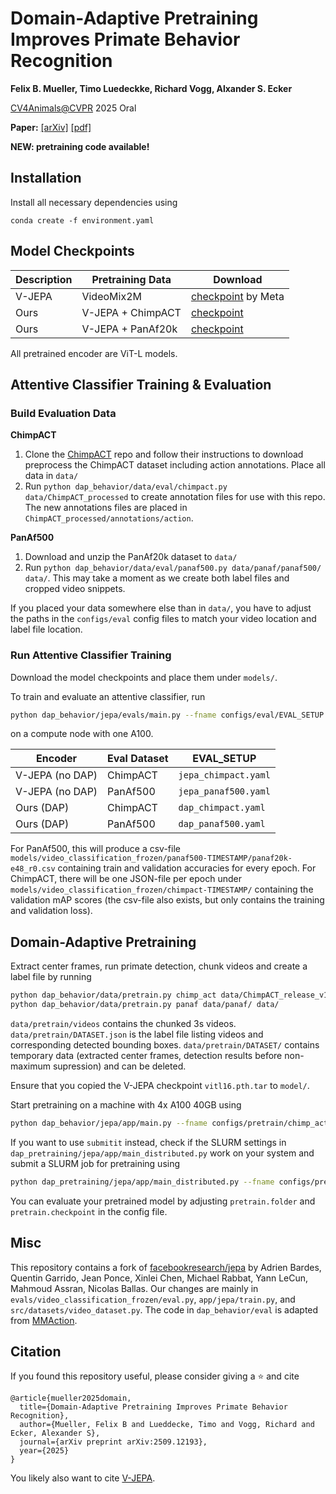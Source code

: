# Domain-Adaptive Pretraining Improves Primate Behavior Recognition

**Felix B. Mueller, Timo Luedeckke, Richard Vogg, Alxander S. Ecker**

[CV4Animals@CVPR](https://www.cv4animals.com/) 2025 Oral 

**Paper:** [[arXiv]](https://arxiv.org/abs/2509.12193) [[pdf]](https://arxiv.org/pdf/2509.12193)

**NEW: pretraining code available!**

## Installation

Install all necessary dependencies using

```
conda create -f environment.yaml
```

## Model Checkpoints

| Description   | Pretraining Data | Download |
| -------- | ------- | ------- |
| V-JEPA | VideoMix2M | [checkpoint](https://dl.fbaipublicfiles.com/jepa/vitl16/vitl16.pth.tar) by Meta
| Ours | V-JEPA + ChimpACT     | [checkpoint](https://owncloud.gwdg.de/index.php/s/l1ayAUXfAg4BPO8)
| Ours    | V-JEPA + PanAf20k    | [checkpoint](https://owncloud.gwdg.de/index.php/s/rDCphhP4ktJBtN7)

All pretrained encoder are ViT-L models.

## Attentive Classifier Training & Evaluation

### Build Evaluation Data

**ChimpACT**

1. Clone the [ChimpACT](https://github.com/ShirleyMaxx/ChimpACT) repo and follow their instructions to download preprocess the ChimpACT dataset including action annotations. Place all data in `data/`
2. Run `python dap_behavior/data/eval/chimpact.py data/ChimpACT_processed` to create annotation files for use with this repo. The new annotations files are placed in `ChimpACT_processed/annotations/action`.

**PanAf500**

1. Download and unzip the PanAf20k dataset to `data/`
2. Run `python dap_behavior/data/eval/panaf500.py data/panaf/panaf500/ data/`. This may take a moment as we create both label files and cropped video snippets.

If you placed your data somewhere else than in `data/`, you have to adjust the paths in the `configs/eval` config files to match your video location and label file location.

### Run Attentive Classifier Training

Download the model checkpoints and place them under `models/`.

To train and evaluate an attentive classifier, run

```bash
python dap_behavior/jepa/evals/main.py --fname configs/eval/EVAL_SETUP
```

on a compute node with one A100. 

| Encoder   | Eval Dataset | EVAL_SETUP |
| -------- | ------- | ------- |
| V-JEPA (no DAP) | ChimpACT | `jepa_chimpact.yaml`
| V-JEPA (no DAP)| PanAf500 | `jepa_panaf500.yaml`
| Ours (DAP)| ChimpACT     | `dap_chimpact.yaml`
| Ours (DAP)   | PanAf500    | `dap_panaf500.yaml`

For PanAf500, this will produce a csv-file `models/video_classification_frozen/panaf500-TIMESTAMP/panaf20k-e48_r0.csv` containing train and validation accuracies for every epoch. For ChimpACT, there will be one JSON-file per epoch under `models/video_classification_frozen/chimpact-TIMESTAMP/` containing the validation mAP scores (the csv-file also exists, but only contains the training and validation loss).

## Domain-Adaptive Pretraining

Extract center frames, run primate detection, chunk videos and create a label file by running

```bash
python dap_behavior/data/pretrain.py chimp_act data/ChimpACT_release_v1 data/
python dap_behavior/data/pretrain.py panaf data/panaf/ data/
```

`data/pretrain/videos` contains the chunked 3s videos. `data/pretrain/DATASET.json` is the label file listing videos and corresponding detected bounding boxes. `data/pretrain/DATASET/` contains temporary data (extracted center frames, detection results before non-maximum supression) and can be deleted.

Ensure that you copied the V-JEPA checkpoint `vitl16.pth.tar` to `model/`.

Start pretraining on a machine with 4x A100 40GB using

```bash
python dap_behavior/jepa/app/main.py --fname configs/pretrain/chimp_act.yaml --devices cuda:0 cuda:1 cuda:2 cuda:3
```

If you want to use `submitit` instead, check if the SLURM settings in `dap_pretraining/jepa/app/main_distributed.py` work on your system and submit a SLURM job for pretraining using

```bash
python dap_pretraining/jepa/app/main_distributed.py --fname configs/pretrain/chimp_act.yaml
```

You can evaluate your pretrained model by adjusting `pretrain.folder` and `pretrain.checkpoint` in the config file.


## Misc

This repository contains a fork of [facebookresearch/jepa](https://github.com/facebookresearch/jepa) by Adrien Bardes, Quentin Garrido, Jean Ponce, Xinlei Chen, Michael Rabbat, Yann LeCun, Mahmoud Assran, Nicolas Ballas. Our changes are mainly in `evals/video_classification_frozen/eval.py`, `app/jepa/train.py`, and `src/datasets/video_dataset.py`. The code in `dap_behavior/eval` is adapted from [MMAction](https://github.com/open-mmlab/mmaction2).

## Citation

If you found this repository useful, please consider giving a ⭐️ and cite

```
@article{mueller2025domain,
  title={Domain-Adaptive Pretraining Improves Primate Behavior Recognition},
  author={Mueller, Felix B and Lueddecke, Timo and Vogg, Richard and Ecker, Alexander S},
  journal={arXiv preprint arXiv:2509.12193},
  year={2025}
}
```

You likely also want to cite [V-JEPA](https://github.com/facebookresearch/jepa?tab=readme-ov-file#citation).

